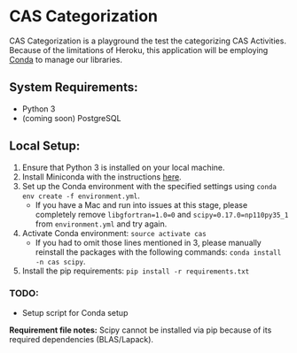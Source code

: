 CAS Categorization
==================

CAS Categorization is a playground the test the categorizing CAS Activities.
Because of the limitations of Heroku, this application will be employing
[Conda](http://conda.pydata.org/docs/) to manage our libraries.

## System Requirements:
- Python 3
- (coming soon) PostgreSQL

## Local Setup:
1. Ensure that Python 3 is installed on your local machine.
2. Install Miniconda with the instructions
[here](http://conda.pydata.org/docs/install/quick.html).
3. Set up the Conda environment with the specified settings using
`conda env create -f environment.yml`.
    - If you have a Mac and run into issues at this stage, please completely remove `libgfortran=1.0=0` and `scipy=0.17.0=np110py35_1` from
    `environment.yml` and try again.
4. Activate Conda environment: `source activate cas`
    - If you had to omit those lines mentioned in 3, please
    manually reinstall the packages with the following commands: `conda install -n cas scipy`. 
7. Install the pip requirements: `pip install -r requirements.txt`

### TODO:
- Setup script for Conda setup

**Requirement file notes:** Scipy cannot be installed via pip
because of its required dependencies (BLAS/Lapack).
